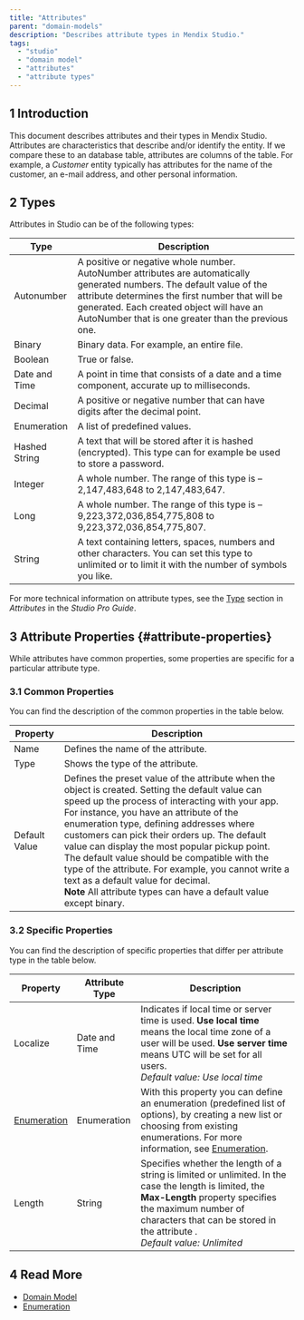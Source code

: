 ```yaml
---
title: "Attributes"
parent: "domain-models"
description: "Describes attribute types in Mendix Studio."
tags:
  - "studio"
  - "domain model"
  - "attributes"
  - "attribute types"
---
```


## 1 Introduction

This document describes attributes and their types in Mendix Studio. Attributes are characteristics that describe and/or identify the entity. If we compare these to an database table, attributes are columns of the table. For example, a *Customer* entity typically has attributes for the name of the customer, an e-mail address, and other personal information.

## 2 Types

Attributes in Studio can be of the following types:

| Type          | Description                                                                                                                                                                                                                                                                   |
| ------------- | ----------------------------------------------------------------------------------------------------------------------------------------------------------------------------------------------------------------------------------------------------------------------------- |
| Autonumber    | A positive or negative whole number. AutoNumber attributes are automatically generated numbers. The default value of the attribute determines the first number that will be generated. Each created object will have an AutoNumber that is one greater than the previous one. |
| Binary        | Binary data. For example, an entire file.                                                                                                                                                                                                                                     |
| Boolean       | True or false.                                                                                                                                                                                                                                                                |
| Date and Time | A point in time that consists of a date and a time component, accurate up to milliseconds.                                                                                                                                                                                    |
| Decimal       | A positive or negative number that can have digits after the decimal point.                                                                                                                                                                                                   |
| Enumeration   | A list of predefined values.                                                                                                                                                                                                                                                  |
| Hashed String | A text that will be stored after it is hashed (encrypted). This type can for example be used to store a password.                                                                                                                                                             |
| Integer       | A whole number.  The range of this type is –2,147,483,648 to 2,147,483,647.                                                                                                                                                                                                   |
| Long          | A whole number.  The range of this type is –9,223,372,036,854,775,808 to 9,223,372,036,854,775,807.                                                                                                                                                                           |
| String        | A text containing letters, spaces, numbers and other characters. You can set this type to unlimited or to limit it with the number of symbols you like.                                                                                                                       |

For more technical information on attribute types, see the [Type](/refguide/attributes#type) section in *Attributes* in the *Studio Pro Guide*.

## 3 Attribute Properties {#attribute-properties}

While attributes have common properties, some properties are specific for a particular attribute type.

### 3.1 Common Properties

You can find the description of the common properties in the table below.

| Property      | Description                                                                                                                                                                                                                                                                                                                                                                                                                                                                                                                                                                             |
| ------------- | --------------------------------------------------------------------------------------------------------------------------------------------------------------------------------------------------------------------------------------------------------------------------------------------------------------------------------------------------------------------------------------------------------------------------------------------------------------------------------------------------------------------------------------------------------------------------------------- |
| Name          | Defines the name of the attribute.                                                                                                                                                                                                                                                                                                                                                                                                                                                                                                                                                      |
| Type          | Shows the type of the attribute.                                                                                                                                                                                                                                                                                                                                                                                                                                                                                                                                                        |
| Default Value | Defines the preset value of the attribute when the object is created. Setting the default value can speed up the process of interacting with your app. For instance, you have an attribute of the enumeration type, defining addresses where customers can pick their orders up. The default value can display the most popular pickup point. <br />The default value should be compatible with the type of the attribute. For example, you cannot write a text as a default value for decimal.  <br />**Note** All attribute types can have a default value except binary. |

### 3.2 Specific Properties

You can find the description of specific properties that differ per attribute type in the table below.

| Property                                 | Attribute Type | Description                                                                                                                                                                                                                                              |
| ---------------------------------------- | -------------- | -------------------------------------------------------------------------------------------------------------------------------------------------------------------------------------------------------------------------------------------------------- |
| Localize                                 | Date and Time  | Indicates if local time or server time is used. **Use local time** means the local time zone of a user will be used. **Use server time** means UTC  will be set for all users. <br />*Default value: Use local time*                               |
| [Enumeration](domain-models-enumeration) | Enumeration    | With this property you can define an enumeration (predefined list of options), by creating a new list or choosing from existing enumerations. For more information, see [Enumeration](domain-models-enumeration).                                        |
| Length                                   | String         | Specifies whether the length of a string is limited or unlimited. In the case the length is limited, the **Max-Length** property specifies the maximum number of characters that can be stored in the attribute . <br />*Default value: Unlimited* |

## 4 Read More

* [Domain Model](domain-models)
* [Enumeration](domain-models-enumeration)

